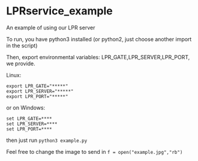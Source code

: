 # LPRservice_example
An example of using our LPR server

To run, you have python3 installed (or python2, just choose another import in the script)

Then, export environmental variables: LPR_GATE,LPR_SERVER,LPR_PORT, we provide.

Linux:
```
export LPR_GATE="*****"
export LPR_SERVER="*****"
export LPR_PORT="*****"
```

or on Windows:
```
set LPR_GATE=****
set LPR_SERVER=****
set LPR_PORT=****
```

then just run ```python3 example.py```

Feel free to change the image to send in ```f = open("example.jpg","rb") ```
